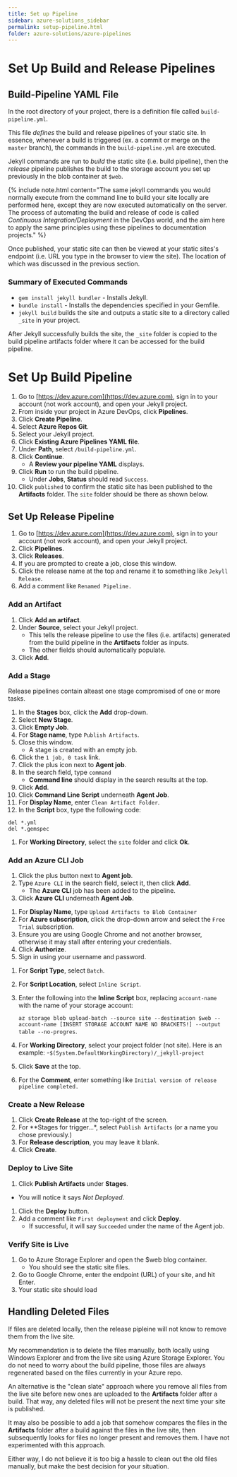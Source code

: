 ```yaml
---
title: Set up Pipeline
sidebar: azure-solutions_sidebar
permalink: setup-pipeline.html
folder: azure-solutions/azure-pipelines
---
```

# Set Up Build and Release Pipelines

## Build-Pipeline YAML File
 In the root directory of your project, there is a definition file called `build-pipeline.yml`.

 <!-- Insert screenshot? -->
 
 This file *defines* the build and release pipelines of your static site. In essence, whenever a build is triggered (ex. a commit or merge on the `master` branch), the commands in the `build-pipeline.yml` are executed.
 
 Jekyll commands are run to *build* the static site (i.e. build pipeline), then the *release* pipeline publishes the build to the storage account you set up previously in the blob container at `$web`. 

<!-- Info or tip.. -->
{% include note.html content="The same jekyll commands you would normally execute from the command line to build your site locally are performed here, except they are now executed automatically on the server. The process of automating the build and release of code is called *Continuous Integration/Deployment* in the DevOps world, and the aim here to apply the same principles using these pipelines to documentation projects." %}

 Once published, your static site can then be viewed at your static sites's endpoint (i.e. URL you type in the browser to view the site). The location of which was discussed in the previous section.

<!-- https://docs.microsoft.com/en-us/azure/devops/pipelines/ecosystems/ruby?view=azure-devops Good resource for Ruby apps!-->
### Summary of Executed Commands

- `gem install jekyll bundler` - Installs Jekyll.
- `bundle install` - Installs the dependencies specified in your Gemfile.
- `jekyll build` builds the site and outputs a static site to a directory called `_site` in your project.

After Jekyll successfully builds the site, the `_site` folder is copied to the build pipeline artifacts folder where it can be accessed for the build pipeline.

<!-- What happens in the Release pipeline? -->

<!-- Dont use quotes, use italics for emphasis. Use ex. for examples, i.e. for in other words, and use code snippet for file names. Bold for onscreen buttons, etc. -->
# Set Up Build Pipeline
1. Go to [https://dev.azure.com](https://dev.azure.com), sign in to your account (not work account), and open your Jekyll project.
1. From inside your project in Azure DevOps, click **Pipelines**.
1. Click **Create Pipeline**.
1. Select **Azure Repos Git**.
1. Select your Jekyll project.
1. Click **Existing Azure Pipelines YAML file**.
1. Under **Path**, select `/build-pipeline.yml`.
1. Click **Continue**.
   - A **Review your pipeline YAML** displays.
1. Click **Run** to run the build pipeline.
   - Under **Jobs**, **Status** should read `Success`.
1. Click `published` to confirm the static site has been published to the **Artifacts** folder. The `site` folder should be there as shown below.<!-- Elaborate on this. Also, show screenshot -->
<!-- Continue to Azure Storage Explorer to do a test upload, cannot figure this out -->
## Set Up Release Pipeline
1. Go to [https://dev.azure.com](https://dev.azure.com), sign in to your account (not work account), and open your Jekyll project.
1. Click **Pipelines**.
1. Click **Releases**.
1. If you are prompted to create a job, close this window.
1. Click the release name at the top and rename it to something like `Jekyll Release`.
1. Add a comment like `Renamed Pipeline.`

### Add an Artifact
1. Click **Add an artifact**.
1. Under **Source**, select your Jekyll project.
   - This tells the release pipeline to use the files (i.e. artifacts) generated from the build pipeline in the **Artifacts** folder as inputs.
   - The other fields should automatically populate.
1. Click **Add**.

### Add a Stage
Release pipelines contain alteast one stage compromised of one or more tasks.

1. In the **Stages** box, click the **Add** drop-down.
1. Select **New Stage**.
1. Click **Empty Job**.
1. For **Stage name**, type `Publish Artifacts`.
1. Close this window.
   - A stage is created with an empty job.
1. Click the `1 job, 0 task` link.
1. Click the plus icon next to **Agent job**.
1. In the search field, type `command`
   - **Command line** should display in the search results at the top.
1. Click **Add**.
1. Click **Command Line Script** underneath **Agent Job**.
1. For **Display Name**, enter `Clean Artifact Folder`.
1. In the **Script** box, type the following code:

<!-- See if there is snytax highlighting in output, bash causing
problems -->
```
del *.yml
del *.gemspec
````
1. For **Working Directory**, select the `site` folder and click **Ok**.

### Add an Azure CLI Job
1. Click the plus button next to **Agent job**.
1. Type `Azure CLI` in the search field, select it, then click **Add**.
   - The **Azure CLI** job has been added to the pipeline.
1. Click **Azure CLI** underneath **Agent Job**.
<!-- It cost 30 dollars to create the storage container and post files there -->
1. For **Display Name**, type `Upload Artifacts to Blob Container` 
1. For **Azure subscription**, click the drop-down arrow and select the `Free Trial` subscription.
1. Ensure you are using Google Chrome and not another browser, otherwise it may stall after entering your credentials.
1. Click **Authorize**.
1. Sign in using your username and password.
<!-- Need to get Hail to verify you are doing the most secure thing -->
1. For **Script Type**, select `Batch`.
1. For **Script Location**, select `Inline Script`.
1. Enter the following into the **Inline Script** box, replacing `account-name` with the name of your storage account: 

   `az storage blob upload-batch --source site --destination $web --account-name [INSERT STORAGE ACCOUNT NAME NO BRACKETS!] --output table --no-progres`.
1. For **Working Directory**, select your project folder (not site). Here is an example:
   -`$(System.DefaultWorkingDirectory)/_jekyll-project`
1. Click **Save** at the top.
1. For the **Comment**, enter something like `Initial version of release pipeline completed.`

### Create a New Release
1. Click **Create Release** at the top-right of the screen.
1. For **Stages for trigger...*, select `Publish Artifacts` (or a name you chose previously.)
1. For **Release description**, you may leave it blank.
1. Click **Create**.

### Deploy to Live Site
1. Click **Publish Artifacts** under **Stages**. 
  - You will notice it says *Not Deployed*.
1. Click the **Deploy** button.
1. Add a comment like `First deployment` and click **Deploy**.
   - If successful, it will say `Succeeded` under the name of the Agent job.

### Verify Site is Live
1. Go to Azure Storage Explorer and open the $web blog container.
   - You should see the static site files.
1. Go to Google Chrome, enter the endpoint (URL) of your site, and hit Enter.
1. Your static site should load




<!-- Idea! DO that Azure popup for context help. You access it by clicking help on the Pipelines page.-->
<!-- Setup Jenkinds with Github pages idea -->

## Handling Deleted Files
If files are deleted locally, then the release pipleine will not know to remove them from the live site.

My recommendation is to delete the files manually, both locally using Windows Explorer <!-- What about mac --> and from the live site using Azure Storage Explorer. You do not need to worry about the build pipeline, those files are always regenerated based on the files currently in your Azure repo.

An alternative is the "clean slate" approach where you remove all files from the live site before new ones are uploaded to the **Artifacts** folder after a build. That way, any deleted files will not be present the next time your site is published.

It may also be possible to add a job that somehow compares the files in the **Artifacts** folder after a build against the files in the live site, then subsequently looks for files no longer present and removes them. I have not experimented with this approach.

Either way, I do not believe it is too big a hassle to clean out the old files manually, but make the best decision for your situation.
